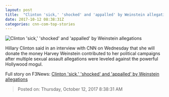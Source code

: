```yaml
---
layout: post
title:  "Clinton 'sick,' 'shocked' and 'appalled' by Weinstein allegations"
date: 2017-10-12 08:38:31Z
categories: cnn-com-top-stories
---
```


![Clinton 'sick,' 'shocked' and 'appalled' by Weinstein allegations](http://i2.cdn.cnn.com/cnnnext/dam/assets/161018105947-01-hillary-clinton-file-0917-super-tease.jpg)

Hillary Clinton said in an interview with CNN on Wednesday that she will donate the money Harvey Weinstein contributed to her political campaigns after multiple sexual assault allegations were leveled against the powerful Hollywood mogul.


Full story on F3News: [Clinton 'sick,' 'shocked' and 'appalled' by Weinstein allegations](http://www.f3nws.com/n/TGPj3C)

> Posted on: Thursday, October 12, 2017 8:38:31 AM
